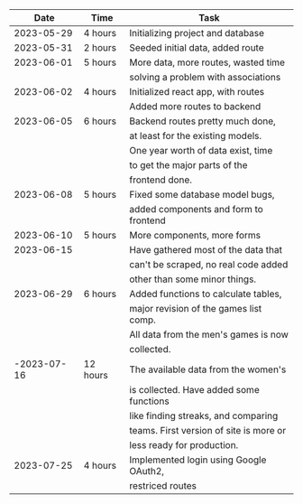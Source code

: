 | Date        | Time     | Task                                    |
| ----------- | -------- | --------------------------------------- |
| 2023-05-29  | 4 hours  | Initializing project and database       |
| 2023-05-31  | 2 hours  | Seeded initial data, added route        |
| 2023-06-01  | 5 hours  | More data, more routes, wasted time     |
|             |          | solving a problem with associations     |
| 2023-06-02  | 4 hours  | Initialized react app, with routes      |
|             |          | Added more routes to backend            |
| 2023-06-05  | 6 hours  | Backend routes pretty much done,        |
|             |          | at least for the existing models.       |
|             |          | One year worth of data exist, time      |
|             |          | to get the major parts of the           |
|             |          | frontend done.                          |
| 2023-06-08  | 5 hours  | Fixed some database model bugs,         |
|             |          | added components and form to frontend   |
| 2023-06-10  | 5 hours  | More components, more forms             |
| 2023-06-15  |          | Have gathered most of the data that     |
|             |          | can't be scraped, no real code added    |
|             |          | other than some minor things.           |
| 2023-06-29  | 6 hours  | Added functions to calculate tables,    |
|             |          | major revision of the games list comp.  |
|             |          | All data from the men's games is now    |
|             |          | collected.                              |
| -2023-07-16 | 12 hours | The available data from the women's     |
|             |          | is collected. Have added some functions |
|             |          | like finding streaks, and comparing     |
|             |          | teams. First version of site is more or |
|             |          | less ready for production.              |
| 2023-07-25  | 4 hours  | Implemented login using Google OAuth2,  |
|             |          | restriced routes                        |
